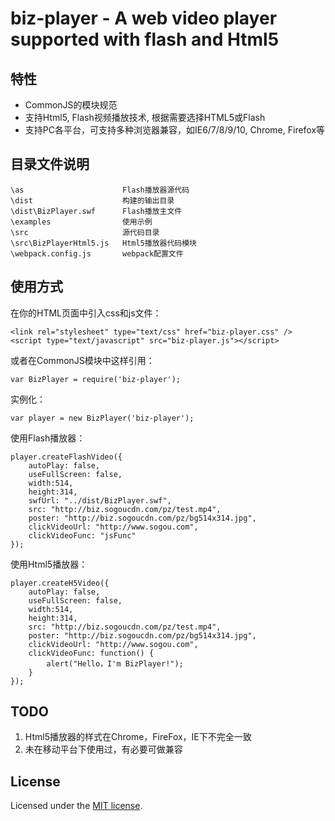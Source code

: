 # biz-player - A web video player supported with flash and Html5

## 特性
* CommonJS的模块规范
* 支持Html5, Flash视频播放技术, 根据需要选择HTML5或Flash
* 支持PC各平台，可支持多种浏览器兼容，如IE6/7/8/9/10, Chrome, Firefox等

## 目录文件说明
	\as                      Flash播放器源代码
	\dist                    构建的输出目录
	\dist\BizPlayer.swf      Flash播放主文件 
	\examples                使用示例
	\src                     源代码目录
	\src\BizPlayerHtml5.js   Html5播放器代码模块
	\webpack.config.js       webpack配置文件

## 使用方式
在你的HTML页面中引入css和js文件：

    <link rel="stylesheet" type="text/css" href="biz-player.css" />
    <script type="text/javascript" src="biz-player.js"></script>

或者在CommonJS模块中这样引用：

    var BizPlayer = require('biz-player');

实例化：

	var player = new BizPlayer('biz-player');

使用Flash播放器：

	player.createFlashVideo({
		autoPlay: false,
		useFullScreen: false,
		width:514,
	    height:314,
	    swfUrl: "../dist/BizPlayer.swf",
		src: "http://biz.sogoucdn.com/pz/test.mp4",
		poster: "http://biz.sogoucdn.com/pz/bg514x314.jpg",
		clickVideoUrl: "http://www.sogou.com",
		clickVideoFunc: "jsFunc"
	});

使用Html5播放器：

	player.createH5Video({
		autoPlay: false,
		useFullScreen: false,
		width:514,
	    height:314,
		src: "http://biz.sogoucdn.com/pz/test.mp4",
		poster: "http://biz.sogoucdn.com/pz/bg514x314.jpg",
		clickVideoUrl: "http://www.sogou.com",
		clickVideoFunc: function() {
			alert("Hello，I'm BizPlayer!");
		}
	});

## TODO
1. Html5播放器的样式在Chrome，FireFox，IE下不完全一致
2. 未在移动平台下使用过，有必要可做兼容

## License
Licensed under the [MIT license](http://opensource.org/licenses/MIT).

